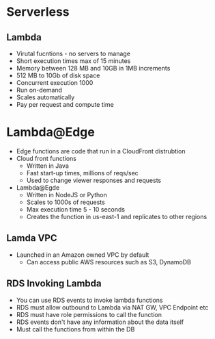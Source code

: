 # Serverless

## Lambda
* Virutal fucntions - no servers to manage
* Short execution times max of 15 minutes
* Memory between 128 MB and 10GB in 1MB increments
* 512 MB to 10Gb of disk space
* Concurrent execution 1000
* Run on-demand
* Scales automatically
* Pay per request and compute time

# Lambda@Edge
* Edge functions are code that run in a CloudFront distrubtion
* Cloud front functions
  * Written in Java
  * Fast start-up times, millions of reqs/sec
  * Used to change viewer responses and requests
* Lambda@Egde
  * Written in NodeJS or Python
  * Scales to 1000s of requests
  * Max execution time 5 - 10 seconds
  * Creates the function in us-east-1 and replicates to other regions

## Lamda VPC
* Launched in an Amazon owned VPC by default
  * Can access public AWS resources such as S3, DynamoDB

## RDS Invoking Lambda
* You can use RDS events to invoke lambda functions
 * RDS must allow outbound to Lambda via NAT GW, VPC Endpoint etc
 * RDS must have role permissions to call the function
 * RDS events don't have any information about the data itself
  * Must call the functions from within the DB  

